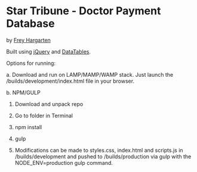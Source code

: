 Star Tribune - Doctor Payment Database
================

by [Frey Hargarten](https://github.com/jeffhargarten)

Built using [jQuery](https://github.com/jquery/jquery) and [DataTables](https://www.datatables.net/).

Options for running:

a. Download and run on LAMP/MAMP/WAMP stack. Just launch the /builds/development/index.html file in your browser.

b. NPM/GULP

1. Download and unpack repo

2. Go to folder in Terminal

3. npm install

4. gulp

5. Modifications can be made to styles.css, index.html and scripts.js in /builds/development and pushed to /builds/production via gulp with the NODE_ENV=production gulp command.